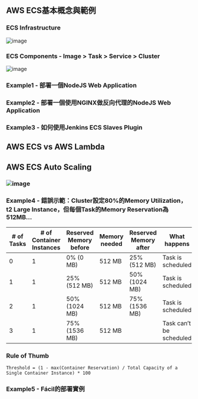 ## AWS ECS基本概念與範例

### ECS Infrastructure
![image](https://user-images.githubusercontent.com/7845386/35181523-34e395bc-fdfe-11e7-8a79-3746717b7de8.png)

### ECS Components - Image > Task > Service > Cluster
![image](https://user-images.githubusercontent.com/7845386/35181600-edd9cb94-fdff-11e7-8382-cb1dc4acdacc.png)

### Example1 - 部署一個NodeJS Web Application

### Example2 - 部署一個使用NGINX做反向代理的NodeJS Web Application

### Example3 - 如何使用Jenkins ECS Slaves Plugin

## AWS ECS vs AWS Lambda

## AWS ECS Auto Scaling
### ![image](https://user-images.githubusercontent.com/7845386/35181647-c984f948-fe00-11e7-90b6-042f2c10a31e.png)
### Example4 - 錯誤示範：Cluster設定80%的Memory Utilization，t2 Large Instance，但每個Task的Memory Reservation為512MB...
| # of Tasks  | # of Container Instances  | Reserved Memory before | Memory needed | Reserved Memory after | What happens |
|---|---|---|---|---|---|
| 0	| 1	| 0% (0 MB) |	512 MB | 25% (512 MB)	| Task is scheduled
| 1	| 1	| 25% (512 MB) | 512 MB	| 50% (1024 MB) |	Task is scheduled
| 2	| 1	| 50% (1024 MB) |	512 MB | 75% (1536 MB) | Task is scheduled
| 3	| 1	| 75% (1536 MB) |	512 MB | | Task can’t be scheduled
### Rule of Thumb
`Threshold = (1 - max(Container Reservation) / Total Capacity of a Single Container Instance) * 100`

### Example5 - Fácil的部署實例
